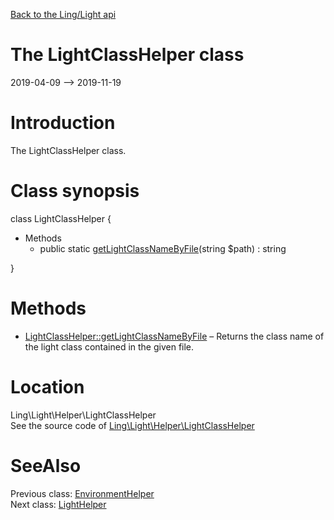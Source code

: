 [Back to the Ling/Light api](https://github.com/lingtalfi/Light/blob/master/doc/api/Ling/Light.md)



The LightClassHelper class
================
2019-04-09 --> 2019-11-19






Introduction
============

The LightClassHelper class.



Class synopsis
==============


class <span class="pl-k">LightClassHelper</span>  {

- Methods
    - public static [getLightClassNameByFile](https://github.com/lingtalfi/Light/blob/master/doc/api/Ling/Light/Helper/LightClassHelper/getLightClassNameByFile.md)(string $path) : string

}






Methods
==============

- [LightClassHelper::getLightClassNameByFile](https://github.com/lingtalfi/Light/blob/master/doc/api/Ling/Light/Helper/LightClassHelper/getLightClassNameByFile.md) &ndash; Returns the class name of the light class contained in the given file.





Location
=============
Ling\Light\Helper\LightClassHelper<br>
See the source code of [Ling\Light\Helper\LightClassHelper](https://github.com/lingtalfi/Light/blob/master/Helper/LightClassHelper.php)



SeeAlso
==============
Previous class: [EnvironmentHelper](https://github.com/lingtalfi/Light/blob/master/doc/api/Ling/Light/Helper/EnvironmentHelper.md)<br>Next class: [LightHelper](https://github.com/lingtalfi/Light/blob/master/doc/api/Ling/Light/Helper/LightHelper.md)<br>

